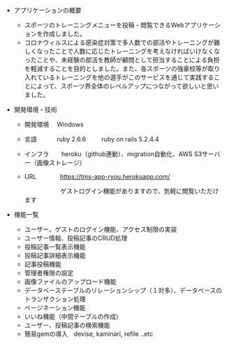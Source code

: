 - アプリケーションの概要
   - スポーツのトレーニングメニューを投稿・閲覧できるWebアプリケーションを作成しました。
   - コロナウィルスによる感染症対策で多人数での部活やトレーニングが難しくなったことで人数に応じたトレーニングを考えなければいけなくなったことや、未経験の部活を教師が顧問として担当することによる負担を軽減することを目的としました。また、各スポーツの強豪校等が取り入れているトレーニングを他の選手がこのサービスを通じて実践することによって、スポーツ界全体のレベルアップにつながって欲しいと思いました。

 - 開発環境・技術
   - 開発環境　 Windows
   - 言語　　　 ruby 2.6.6  　　 ruby on rails 5.2.4.4
   - インフラ　 &ensp; heroku（github連動）、migration自動化、AWS S3サーバー（画像ストレージ）
   - URL       &emsp;&emsp; &emsp;  https://tms-app-ryou.herokuapp.com/

     &emsp;&emsp; &emsp; &emsp;&emsp;  ゲストログイン機能がありますので、気軽に閲覧いただけます

 - 機能一覧
   - ユーザー、ゲストのログイン機能、アクセス制限の実装
   - ユーザー情報、投稿記事のCRUD処理
   - 投稿記事一覧表示機能
   - 投稿記事詳細表示機能
   - 記事投稿機能
   - 管理者権限の設定
   - 画像ファイルのアップロード機能
   - データベーステーブルのリレーションシップ（１対多）、データベースのトランザクション処理
   - ページネーション機能
   - いいね機能（中間テーブルの作成）
   - ユーザー、投稿記事の検索機能
   - 簡易gemの導入　devise, kaminari, refile ..etc
